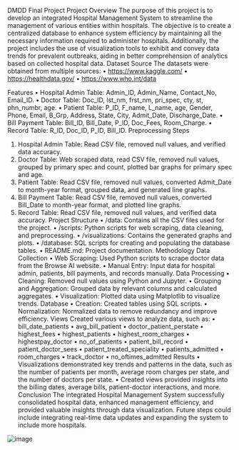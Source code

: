 DMDD Final Project
Project Overview
The purpose of this project is to develop an integrated Hospital Management System to streamline the management of various entities within hospitals. The objective is to create a centralized database to enhance system efficiency by maintaining all the necessary information required to administer hospitals. Additionally, the project includes the use of visualization tools to exhibit and convey data trends for prevalent outbreaks, aiding in better comprehension of analytics based on collected hospital data.
Dataset
Source
The datasets were obtained from multiple sources:
•	https://www.kaggle.com/
•	https://healthdata.gov/
•	https://www.who.int/data

Features
•	Hospital Admin Table: Admin_ID, Admin_Name, Contact_No, Email_ID.
•	Doctor Table: Doc_ID, lst_nm, frst_nm, pri_spec, cty, st, phn_numbr, age.
•	Patient Table: P_ID, F_name, L_name, age, Gender, Phone, Email, B_Grp, Address, State, City, Admit_Date, Discharge_Date.
•	Bill Payment Table: Bill_ID, Bill_Date, P_ID, Doc_Fees, Room_Charge.
•	Record Table: R_ID, Doc_ID, P_ID, Bill_ID.
Preprocessing Steps
1.	Hospital Admin Table: Read CSV file, removed null values, and verified data accuracy.
2.	Doctor Table: Web scraped data, read CSV file, removed null values, grouped by primary spec and count, plotted bar graphs for primary spec and age.
3.	Patient Table: Read CSV file, removed null values, converted Admit_Date to month-year format, grouped data, and generated line graphs.
4.	Bill Payment Table: Read CSV file, removed null values, converted Bill_Date to month-year format, and plotted line graphs.
5.	Record Table: Read CSV file, removed null values, and verified data accuracy.
Project Structure
•	/data: Contains all the CSV files used for the project.
•	/scripts: Python scripts for web scraping, data cleaning, and preprocessing.
•	/visualizations: Contains the generated graphs and plots.
•	/database: SQL scripts for creating and populating the database tables.
•	README.md: Project documentation.
Methodology
Data Collection
•	Web Scraping: Used Python scripts to scrape doctor data from the Browse AI website.
•	Manual Entry: Input data for hospital admin, patients, bill payments, and records manually.
Data Processing
•	Cleaning: Removed null values using Python and Jupyter.
•	Grouping and Aggregation: Grouped data by relevant columns and calculated aggregates.
•	Visualization: Plotted data using Matplotlib to visualize trends.
Database
•	Creation: Created tables using SQL scripts.
•	Normalization: Normalized data to remove redundancy and improve efficiency.
Views
Created various views to analyze data, such as:
•	bill_date_patients
•	avg_bill_patient
•	doctor_patient_perstate
•	highest_fees
•	highest_patients
•	highest_room_charges
•	highestpay_doctor
•	no_of_patients
•	patient_bill_record
•	patient_doctor_sees
•	patient_treated_speciality
•	patients_admitted
•	room_charges
•	track_doctor
•	no_oftimes_admitted
Results
•	Visualizations demonstrated key trends and patterns in the data, such as the number of patients per month, average room charges per state, and the number of doctors per state.
•	Created views provided insights into the billing dates, average bills, patient-doctor interactions, and more.
Conclusion
The integrated Hospital Management System successfully consolidated hospital data, enhanced management efficiency, and provided valuable insights through data visualization. Future steps could include integrating real-time data updates and expanding the system to include more hospitals.

![image](https://github.com/Ikra97/Database-Design-Final-Project/assets/113316391/14118440-bc67-4c7b-8b8c-91ba032401f4)
